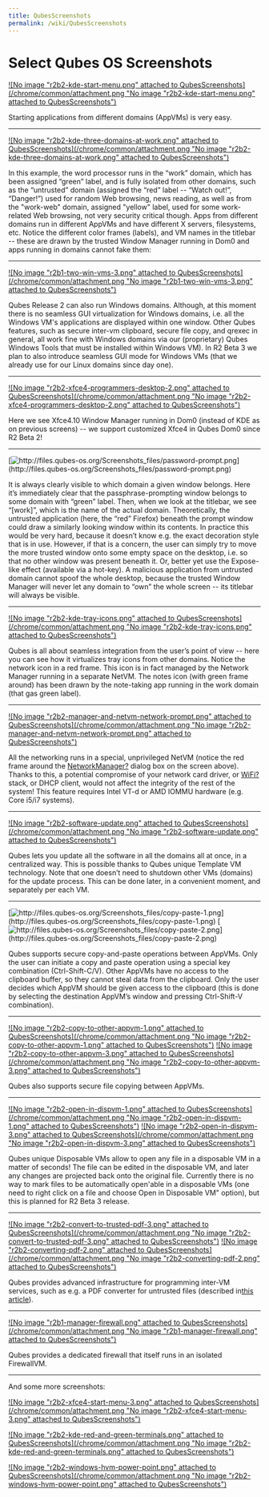 ```yaml
---
title: QubesScreenshots
permalink: /wiki/QubesScreenshots
---
```


Select Qubes OS Screenshots
===========================

[![No image "r2b2-kde-start-menu.png" attached to QubesScreenshots](/chrome/common/attachment.png "No image "r2b2-kde-start-menu.png" attached to QubesScreenshots")](/attachment/wiki/QubesScreenshots/r2b2-kde-start-menu.png)

Starting applications from different domains (AppVMs) is very easy.

* * * * *

[![No image "r2b2-kde-three-domains-at-work.png" attached to QubesScreenshots](/chrome/common/attachment.png "No image "r2b2-kde-three-domains-at-work.png" attached to QubesScreenshots")](/attachment/wiki/QubesScreenshots/r2b2-kde-three-domains-at-work.png)

In this example, the word processor runs in the “work” domain, which has been assigned “green” label, and is fully isolated from other domains, such as the “untrusted” domain (assigned the “red” label -- “Watch out!”, “Danger!”) used for random Web browsing, news reading, as well as from the "work-web" domain, assigned "yellow" label, used for some work-related Web browsing, not very security critical though. Apps from different domains run in different AppVMs and have different X servers, filesystems, etc. Notice the different color frames (labels), and VM names in the titlebar -- these are drawn by the trusted Window Manager running in Dom0 and apps running in domains cannot fake them:

* * * * *

[![No image "r2b1-two-win-vms-3.png" attached to QubesScreenshots](/chrome/common/attachment.png "No image "r2b1-two-win-vms-3.png" attached to QubesScreenshots")](/attachment/wiki/QubesScreenshots/r2b1-two-win-vms-3.png)

Qubes Release 2 can also run Windows domains. Although, at this moment there is no seamless GUI virtualization for Windows domains, i.e. all the Windows VM's applications are displayed within one window. Other Qubes features, such as secure inter-vm clipboard, secure file copy, and qrexec in general, all work fine with Windows domains via our (proprietary) Qubes Windows Tools that must be installed within Windows VM). In R2 Beta 3 we plan to also introduce seamless GUI mode for Windows VMs (that we already use for our Linux domains since day one).

* * * * *

[![No image "r2b2-xfce4-programmers-desktop-2.png" attached to QubesScreenshots](/chrome/common/attachment.png "No image "r2b2-xfce4-programmers-desktop-2.png" attached to QubesScreenshots")](/attachment/wiki/QubesScreenshots/r2b2-xfce4-programmers-desktop-2.png)

Here we see Xfce4.10 Window Manager running in Dom0 (instead of KDE as on previous screens) -- we support customized Xfce4 in Qubes Dom0 since R2 Beta 2!

* * * * *

[![](http://files.qubes-os.org/Screenshots_files/password-prompt.png "http://files.qubes-os.org/Screenshots_files/password-prompt.png")](http://files.qubes-os.org/Screenshots_files/password-prompt.png)

It is always clearly visible to which domain a given window belongs. Here it’s immediately clear that the passphrase-prompting window belongs to some domain with “green” label. Then, when we look at the titlebar, we see “[work]”, which is the name of the actual domain. Theoretically, the untrusted application (here, the “red” Firefox) beneath the prompt window could draw a similarly looking window within its contents. In practice this would be very hard, because it doesn’t know e.g. the exact decoration style that is in use. However, if that is a concern, the user can simply try to move the more trusted window onto some empty space on the desktop, i.e. so that no other window was present beneath it. Or, better yet use the Expose-like effect (available via a hot-key). A malicious application from untrusted domain cannot spoof the whole desktop, because the trusted Window Manager will never let any domain to “own” the whole screen -- its titlebar will always be visible.

* * * * *

[![No image "r2b2-kde-tray-icons.png" attached to QubesScreenshots](/chrome/common/attachment.png "No image "r2b2-kde-tray-icons.png" attached to QubesScreenshots")](/attachment/wiki/QubesScreenshots/r2b2-kde-tray-icons.png)

Qubes is all about seamless integration from the user’s point of view -- here you can see how it virtualizes tray icons from other domains. Notice the network icon in a red frame. This icon is in fact managed by the Network Manager running in a separate NetVM. The notes icon (with green frame around) has been drawn by the note-taking app running in the work domain (that gas green label).

* * * * *

[![No image "r2b2-manager-and-netvm-network-prompt.png" attached to QubesScreenshots](/chrome/common/attachment.png "No image "r2b2-manager-and-netvm-network-prompt.png" attached to QubesScreenshots")](/attachment/wiki/QubesScreenshots/r2b2-manager-and-netvm-network-prompt.png)

All the networking runs in a special, unprivileged NetVM (notice the red frame around the [NetworkManager?](/wiki/NetworkManager) dialog box on the screen above). Thanks to this, a potential compromise of your network card driver, or [WiFi?](/wiki/WiFi) stack, or DHCP client, would not affect the integrity of the rest of the system! This feature requires Intel VT-d or AMD IOMMU hardware (e.g. Core i5/i7 systems).

* * * * *

[![No image "r2b2-software-update.png" attached to QubesScreenshots](/chrome/common/attachment.png "No image "r2b2-software-update.png" attached to QubesScreenshots")](/attachment/wiki/QubesScreenshots/r2b2-software-update.png)

Qubes lets you update all the software in all the domains all at once, in a centralized way. This is possible thanks to Qubes unique Template VM technology. Note that one doesn’t need to shutdown other VMs (domains) for the update process. This can be done later, in a convenient moment, and separately per each VM.

* * * * *

[![](http://files.qubes-os.org/Screenshots_files/copy-paste-1.png "http://files.qubes-os.org/Screenshots_files/copy-paste-1.png")](http://files.qubes-os.org/Screenshots_files/copy-paste-1.png) [![](http://files.qubes-os.org/Screenshots_files/copy-paste-2.png "http://files.qubes-os.org/Screenshots_files/copy-paste-2.png")](http://files.qubes-os.org/Screenshots_files/copy-paste-2.png)

Qubes supports secure copy-and-paste operations between AppVMs. Only the user can initiate a copy and paste operation using a special key combination (Ctrl-Shift-C/V). Other AppVMs have no access to the clipboard buffer, so they cannot steal data from the clipboard. Only the user decides which AppVM should be given access to the clipboard (this is done by selecting the destination AppVM’s window and pressing Ctrl-Shift-V combination).

* * * * *

[![No image "r2b2-copy-to-other-appvm-1.png" attached to QubesScreenshots](/chrome/common/attachment.png "No image "r2b2-copy-to-other-appvm-1.png" attached to QubesScreenshots")](/attachment/wiki/QubesScreenshots/r2b2-copy-to-other-appvm-1.png) [![No image "r2b2-copy-to-other-appvm-3.png" attached to QubesScreenshots](/chrome/common/attachment.png "No image "r2b2-copy-to-other-appvm-3.png" attached to QubesScreenshots")](/attachment/wiki/QubesScreenshots/r2b2-copy-to-other-appvm-3.png)

Qubes also supports secure file copying between AppVMs.

* * * * *

[![No image "r2b2-open-in-dispvm-1.png" attached to QubesScreenshots](/chrome/common/attachment.png "No image "r2b2-open-in-dispvm-1.png" attached to QubesScreenshots")](/attachment/wiki/QubesScreenshots/r2b2-open-in-dispvm-1.png) [![No image "r2b2-open-in-dispvm-3.png" attached to QubesScreenshots](/chrome/common/attachment.png "No image "r2b2-open-in-dispvm-3.png" attached to QubesScreenshots")](/attachment/wiki/QubesScreenshots/r2b2-open-in-dispvm-3.png)

Qubes unique Disposable VMs allow to open any file in a disposable VM in a matter of seconds! The file can be edited in the disposable VM, and later any changes are projected back onto the original file. Currently there is no way to mark files to be automatically open'able in a disposable VMs (one need to right click on a file and choose Open in Disposable VM" option), but this is planned for R2 Beta 3 release.

* * * * *

[![No image "r2b2-convert-to-trusted-pdf-3.png" attached to QubesScreenshots](/chrome/common/attachment.png "No image "r2b2-convert-to-trusted-pdf-3.png" attached to QubesScreenshots")](/attachment/wiki/QubesScreenshots/r2b2-convert-to-trusted-pdf-3.png) [![No image "r2b2-converting-pdf-2.png" attached to QubesScreenshots](/chrome/common/attachment.png "No image "r2b2-converting-pdf-2.png" attached to QubesScreenshots")](/attachment/wiki/QubesScreenshots/r2b2-converting-pdf-2.png)

Qubes provides advanced infrastructure for programming inter-VM services, such as e.g. a PDF converter for untrusted files (described in [​this article](http://theinvisiblethings.blogspot.com/2013/02/converting-untrusted-pdfs-into-trusted.html)).

* * * * *

[![No image "r2b1-manager-firewall.png" attached to QubesScreenshots](/chrome/common/attachment.png "No image "r2b1-manager-firewall.png" attached to QubesScreenshots")](/attachment/wiki/QubesScreenshots/r2b1-manager-firewall.png)

Qubes provides a dedicated firewall that itself runs in an isolated FirewallVM.

* * * * *

And some more screenshots:

[![No image "r2b2-xfce4-start-menu-3.png" attached to QubesScreenshots](/chrome/common/attachment.png "No image "r2b2-xfce4-start-menu-3.png" attached to QubesScreenshots")](/attachment/wiki/QubesScreenshots/r2b2-xfce4-start-menu-3.png)

[![No image "r2b2-kde-red-and-green-terminals.png" attached to QubesScreenshots](/chrome/common/attachment.png "No image "r2b2-kde-red-and-green-terminals.png" attached to QubesScreenshots")](/attachment/wiki/QubesScreenshots/r2b2-kde-red-and-green-terminals.png)

[![No image "r2b2-windows-hvm-power-point.png" attached to QubesScreenshots](/chrome/common/attachment.png "No image "r2b2-windows-hvm-power-point.png" attached to QubesScreenshots")](/attachment/wiki/QubesScreenshots/r2b2-windows-hvm-power-point.png)
